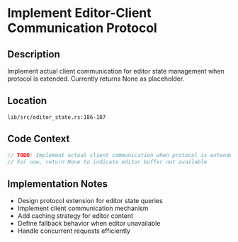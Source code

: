 # Implement Editor-Client Communication Protocol

## Description
Implement actual client communication for editor state management when protocol is extended. Currently returns None as placeholder.

## Location
`lib/src/editor_state.rs:186-187`

## Code Context
```rust
// TODO: Implement actual client communication when protocol is extended
// For now, return None to indicate editor buffer not available
```

## Implementation Notes
- Design protocol extension for editor state queries
- Implement client communication mechanism
- Add caching strategy for editor content
- Define fallback behavior when editor unavailable
- Handle concurrent requests efficiently